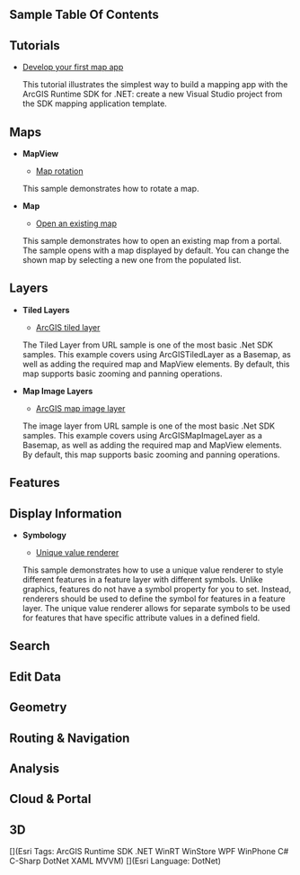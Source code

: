 ## Sample Table Of Contents
## Tutorials

* [Develop your first map app](src/Desktop/ArcGISRuntime.Desktop.Samples/Tutorials/FirstMapApp)

    This tutorial illustrates the simplest way to build a mapping app with the ArcGIS Runtime SDK for .NET: create a new Visual Studio project from the SDK mapping application template.

## Maps


- **MapView**

    * [Map rotation](src/Desktop/ArcGISRuntime.Desktop.Samples/Samples/MapView/MapRotation)

    This sample demonstrates how to rotate a map.


- **Map**

    * [Open an existing map](src/Desktop/ArcGISRuntime.Desktop.Samples/Samples/Map/MapFromPortal)

    This sample demonstrates how to open an existing map from a portal. The sample opens with a map displayed by default. You can change the shown map by selecting a new one from the populated list.

## Layers


- **Tiled Layers**

    * [ArcGIS tiled layer](src/Desktop/ArcGISRuntime.Desktop.Samples/Samples/Layers/ArcGISTiledLayer)

    The Tiled Layer from URL sample is one of the most basic .Net SDK samples. This example covers using ArcGISTiledLayer as a Basemap, as well as adding the required map and MapView elements. By default, this map supports basic zooming and panning operations.


- **Map Image Layers**

    * [ArcGIS map image layer](src/Desktop/ArcGISRuntime.Desktop.Samples/Samples/Layers/ArcGISMapImageLayer)

    The image layer from URL sample is one of the most basic .Net SDK samples. This example covers using ArcGISMapImageLayer as a Basemap, as well as adding the required map and MapView elements. By default, this map supports basic zooming and panning operations.

## Features

## Display Information


- **Symbology**

    * [Unique value renderer](src/Desktop/ArcGISRuntime.Desktop.Samples/Samples/Symbology/UniqueValueRenderer)

    This sample demonstrates how to use a unique value renderer to style different features in a feature layer with different symbols. Unlike graphics, features do not have a symbol property for you to set. Instead, renderers should be used to define the symbol for features in a feature layer. The unique value renderer allows for separate symbols to be used for features that have specific attribute values in a defined field.

## Search

## Edit Data

## Geometry

## Routing & Navigation

## Analysis

## Cloud & Portal

## 3D



[](Esri Tags: ArcGIS Runtime SDK .NET WinRT WinStore WPF WinPhone C# C-Sharp DotNet XAML MVVM)
[](Esri Language: DotNet)
